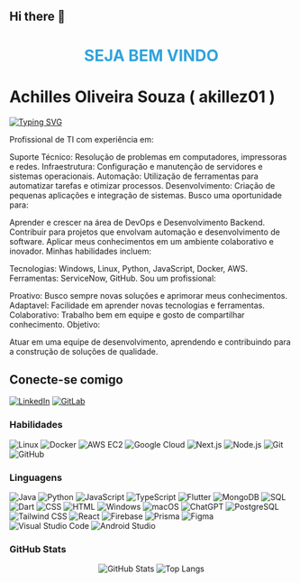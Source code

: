 ## Hi there 👋

<!--
**akillez01/akillez01** is a ✨ _special_ ✨ repository because its `README.md` (this file) appears on your GitHub profile.

Here are some ideas to get you started:

- 🔭 I’m currently working on ...
- 🌱 I’m currently learning ...
- 👯 I’m looking to collaborate on ...
- 🤔 I’m looking for help with ...
- 💬 Ask me about ...
- 📫 How to reach me: ...
- 😄 Pronouns: ...
- ⚡ Fun fact: ...
-->
<h1 align="center" style="color: #30A3DC;">SEJA BEM VINDO</h1>

 # Achilles Oliveira Souza ( akillez01 )

[![Typing SVG](https://readme-typing-svg.herokuapp.com/?color=green&size=35&center=true&vCenter=true&width=1000&lines=Bem+vindo+ao+meu+perfil+do+GitHub!+:%29)](https://git.io/typing-svg)



Profissional de TI com experiência em:

Suporte Técnico: Resolução de problemas em computadores, impressoras e redes.
Infraestrutura: Configuração e manutenção de servidores e sistemas operacionais.
Automação: Utilização de ferramentas para automatizar tarefas e otimizar processos.
Desenvolvimento: Criação de pequenas aplicações e integração de sistemas.
Busco uma oportunidade para:

Aprender e crescer na área de DevOps e Desenvolvimento Backend.
Contribuir para projetos que envolvam automação e desenvolvimento de software.
Aplicar meus conhecimentos em um ambiente colaborativo e inovador.
Minhas habilidades incluem:

Tecnologias: Windows, Linux, Python, JavaScript, Docker, AWS.
Ferramentas: ServiceNow, GitHub.
Sou um profissional:

Proativo: Busco sempre novas soluções e aprimorar meus conhecimentos.
Adaptavel: Facilidade em aprender novas tecnologias e ferramentas.
Colaborativo: Trabalho bem em equipe e gosto de compartilhar conhecimento.
Objetivo:

Atuar em uma equipe de desenvolvimento, aprendendo e contribuindo para a construção de soluções de qualidade.

## Conecte-se comigo

[![LinkedIn](https://img.shields.io/badge/LinkedIn-0077B5?style=for-the-badge&logo=linkedin&logoColor=white)](https://www.linkedin.com/in/achilles-oliveira-82a3a021a/)
[![GitLab](https://img.shields.io/badge/GitLab-330F63?style=for-the-badge&logo=gitlab&logoColor=white)](https://github.com/akillez01)

### Habilidades

![Linux](https://img.shields.io/badge/Linux-000?style=for-the-badge&logo=linux&logoColor=FCC624)
![Docker](https://img.shields.io/badge/Docker-2496ED?style=for-the-badge&logo=docker&logoColor=white)
![AWS EC2](https://img.shields.io/badge/Amazon%20AWS-232F3E.svg?style=for-the-badge&logo=Amazon-AWS&logoColor=white)
![Google Cloud](https://img.shields.io/badge/Google%20Cloud-4285F4?style=for-the-badge&logo=google-cloud&logoColor=white)
![Next.js](https://img.shields.io/badge/Next.js-000000?style=for-the-badge&logo=nextdotjs&logoColor=white)
![Node.js](https://img.shields.io/badge/Node.js-339933?style=for-the-badge&logo=nodedotjs&logoColor=white)
![Git](https://img.shields.io/badge/Git-000?style=for-the-badge&logo=git&logoColor=E94D5F)
![GitHub](https://img.shields.io/badge/GitHub-000?style=for-the-badge&logo=github&logoColor=30A3DC)

### Linguagens

![Java](https://img.shields.io/badge/java-%23ED8B00.svg?style=for-the-badge&logo=openjdk&logoColor=white)
![Python](https://img.shields.io/badge/Python-3776AB?style=for-the-badge&logo=python&logoColor=white)
![JavaScript](https://img.shields.io/badge/JavaScript-F7DF1E?style=for-the-badge&logo=javascript&logoColor=000)
![TypeScript](https://img.shields.io/badge/TypeScript-3178C6?style=for-the-badge&logo=typescript&logoColor=white)
![Flutter](https://img.shields.io/badge/Flutter-02569B?style=for-the-badge&logo=flutter&logoColor=white)
![MongoDB](https://img.shields.io/badge/MongoDB-4EA94B?style=for-the-badge&logo=mongodb&logoColor=white)
![SQL](https://img.shields.io/badge/SQL-4479A1?style=for-the-badge&logo=MySQL&logoColor=white)
![Dart](https://img.shields.io/badge/Dart-0175C2?style=for-the-badge&logo=dart&logoColor=white)
![CSS](https://img.shields.io/badge/CSS-1572B6?style=for-the-badge&logo=css3&logoColor=white)
![HTML](https://img.shields.io/badge/HTML-E34F26?style=for-the-badge&logo=html5&logoColor=white)
![Windows](https://img.shields.io/badge/Windows-0078D6?style=for-the-badge&logo=windows&logoColor=white)
![macOS](https://img.shields.io/badge/macOS-000000?style=for-the-badge&logo=apple&logoColor=white)
![ChatGPT](https://img.shields.io/badge/ChatGPT-412991?style=for-the-badge&logo=openai&logoColor=white)
![PostgreSQL](https://img.shields.io/badge/PostgreSQL-336791?style=for-the-badge&logo=postgresql&logoColor=white)
![Tailwind CSS](https://img.shields.io/badge/Tailwind_CSS-38B2AC?style=for-the-badge&logo=tailwind-css&logoColor=white)
![React](https://img.shields.io/badge/React-20232A?style=for-the-badge&logo=react&logoColor=61DAFB)
![Firebase](https://img.shields.io/badge/Firebase-FFCA28?style=for-the-badge&logo=firebase&logoColor=black)
![Prisma](https://img.shields.io/badge/Prisma-2D3748?style=for-the-badge&logo=prisma&logoColor=white)
![Figma](https://img.shields.io/badge/Figma-F24E1E?style=for-the-badge&logo=figma&logoColor=white)
![Visual Studio Code](https://img.shields.io/badge/Visual_Studio_Code-007ACC?style=for-the-badge&logo=visual-studio-code&logoColor=white)
![Android Studio](https://img.shields.io/badge/Android_Studio-3DDC84?style=for-the-badge&logo=android-studio&logoColor=white)

### GitHub Stats

<div align="center">
  
![GitHub Stats](https://github-readme-stats.vercel.app/api?username=akillez01&theme=transparent&bg_color=000&border_color=30A3DC&show_icons=true&icon_color=30A3DC&title_color=E94D5F&text_color=FFF)
![Top Langs](https://github-readme-stats.vercel.app/api/top-langs/?username=akillez01&layout=compact&bg_color=000&border_color=30A3DC&title_color=E94D5F&text_color=FFF)

</div>
